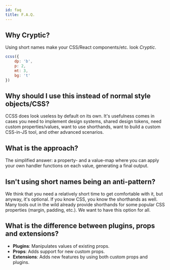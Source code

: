 ```yaml
---
id: faq
title: F.A.Q.
---
```


## Why Cryptic?

Using short names make your CSS/React components/etc. look _Cryptic_.

```js live
ccss({
    dp: 'b',
    p: 2,
    mt: 3,
    bg: 't'
})
```

## Why should I use this instead of normal style objects/CSS?

CCSS does look useless by default on its own. It's usefulness comes in cases you need to implement design systems,
shared design tokens, need custom properties/values, want to use shorthands, want to build a custom CSS-in-JS tool,
and other advanced scenarios.

## What is the approach?

The simplified answer: a property- and a value-map where you can apply your own handler functions
on each value, generating a final output.

## Isn't using short names being an anti-pattern?

We think that you need a relatively short time to get comfortable with it, but anyway, it's optional.
If you know CSS, you know the shorthands as well. Many tools out in the wild already provide shorthands for some
popular CSS properties (margin, padding, etc.). We want to have this option for all.

## What is the difference between plugins, props and extensions?

-   **Plugins**: Manipulates values of existing props.
-   **Props**: Adds support for new custom props.
-   **Extensions**: Adds new features by using both custom props and plugins.
